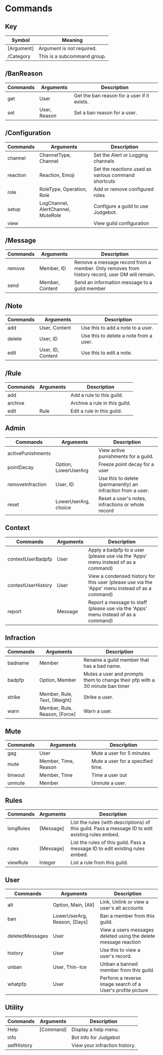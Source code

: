# Commands

## Key 
| Symbol      | Meaning                        |
|-------------|--------------------------------|
| [Argument]  | Argument is not required.      |
| /Category   | This is a subcommand group.    |

## /BanReason
| Commands | Arguments    | Description                                 |
|----------|--------------|---------------------------------------------|
| get      | User         | Get the ban reason for a user if it exists. |
| set      | User, Reason | Set a ban reason for a user.                |

## /Configuration
| Commands | Arguments                          | Description                                         |
|----------|------------------------------------|-----------------------------------------------------|
| channel  | ChannelType, Channel               | Set the Alert or Logging channels                   |
| reaction | Reaction, Emoji                    | Set the reactions used as various command shortcuts |
| role     | RoleType, Operation, Role          | Add or remove configured roles                      |
| setup    | LogChannel, AlertChannel, MuteRole | Configure a guild to use Judgebot.                  |
| view     |                                    | View guild configuration                            |

## /Message
| Commands | Arguments       | Description                                                                                   |
|----------|-----------------|-----------------------------------------------------------------------------------------------|
| remove   | Member, ID      | Remove a message record from a member. Only removes from history record, user DM will remain. |
| send     | Member, Content | Send an information message to a guild member                                                 |

## /Note
| Commands | Arguments         | Description                            |
|----------|-------------------|----------------------------------------|
| add      | User, Content     | Use this to add a note to a user.      |
| delete   | User, ID          | Use this to delete a note from a user. |
| edit     | User, ID, Content | Use this to edit a note.               |

## /Rule
| Commands | Arguments | Description                   |
|----------|-----------|-------------------------------|
| add      |           | Add a rule to this guild.     |
| archive  |           | Archive a rule in this guild. |
| edit     | Rule      | Edit a rule in this guild.    |

## Admin
| Commands          | Arguments            | Description                                                 |
|-------------------|----------------------|-------------------------------------------------------------|
| activePunishments |                      | View active punishments for a guild.                        |
| pointDecay        | Option, LowerUserArg | Freeze point decay for a user                               |
| removeInfraction  | User, ID             | Use this to delete (permanently) an infraction from a user. |
| reset             | LowerUserArg, choice | Reset a user's notes, infractions or whole record           |

## Context
| Commands           | Arguments | Description                                                                                     |
|--------------------|-----------|-------------------------------------------------------------------------------------------------|
| contextUserBadpfp  | User      | Apply a badpfp to a user (please use via the 'Apps' menu instead of as a command)               |
| contextUserHistory | User      | View a condensed history for this user (please use via the 'Apps' menu instead of as a command) |
| report             | Message   | Report a message to staff (please use via the 'Apps' menu instead of as a command)              |

## Infraction
| Commands | Arguments                     | Description                                                                  |
|----------|-------------------------------|------------------------------------------------------------------------------|
| badname  | Member                        | Rename a guild member that has a bad name.                                   |
| badpfp   | Option, Member                | Mutes a user and prompts them to change their pfp with a 30 minute ban timer |
| strike   | Member, Rule, Text, [Weight]  | Strike a user.                                                               |
| warn     | Member, Rule, Reason, [Force] | Warn a user.                                                                 |

## Mute
| Commands | Arguments            | Description                       |
|----------|----------------------|-----------------------------------|
| gag      | User                 | Mute a user for 5 minutes         |
| mute     | Member, Time, Reason | Mute a user for a specified time. |
| timeout  | Member, Time         | Time a user out                   |
| unmute   | Member               | Unmute a user.                    |

## Rules
| Commands  | Arguments | Description                                                                                       |
|-----------|-----------|---------------------------------------------------------------------------------------------------|
| longRules | [Message] | List the rules (with descriptions) of this guild. Pass a message ID to edit existing rules embed. |
| rules     | [Message] | List the rules of this guild. Pass a message ID to edit existing rules embed.                     |
| viewRule  | Integer   | List a rule from this guild.                                                                      |

## User
| Commands        | Arguments                    | Description                                                     |
|-----------------|------------------------------|-----------------------------------------------------------------|
| alt             | Option, Main, [Alt]          | Link, Unlink or view a user's alt accounts                      |
| ban             | LowerUserArg, Reason, [Days] | Ban a member from this guild.                                   |
| deletedMessages | User                         | View a users messages deleted using the delete message reaction |
| history         | User                         | Use this to view a user's record.                               |
| unban           | User, Thin-Ice               | Unban a banned member from this guild.                          |
| whatpfp         | User                         | Perform a reverse image search of a User's profile picture      |

## Utility
| Commands    | Arguments | Description                   |
|-------------|-----------|-------------------------------|
| Help        | [Command] | Display a help menu.          |
| info        |           | Bot info for Judgebot         |
| selfHistory |           | View your infraction history. |

